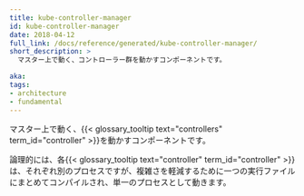 ```yaml
---
title: kube-controller-manager
id: kube-controller-manager
date: 2018-04-12
full_link: /docs/reference/generated/kube-controller-manager/
short_description: >
  マスター上で動く、コントローラー群を動かすコンポーネントです。

aka: 
tags:
- architecture
- fundamental
---
```

 マスター上で動く、{{< glossary_tooltip text="controllers" term_id="controller" >}}を動かすコンポーネントです。

<!--more--> 

論理的には、各{{< glossary_tooltip text="controller" term_id="controller" >}}は、それぞれ別のプロセスですが、複雑さを軽減するために一つの実行ファイルにまとめてコンパイルされ、単一のプロセスとして動きます。
